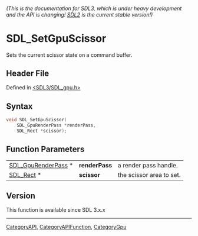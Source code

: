 ###### (This is the documentation for SDL3, which is under heavy development and the API is changing! [SDL2](https://wiki.libsdl.org/SDL2/) is the current stable version!)
# SDL_SetGpuScissor

Sets the current scissor state on a command buffer.

## Header File

Defined in [<SDL3/SDL_gpu.h>](https://github.com/libsdl-org/SDL/blob/main/include/SDL3/SDL_gpu.h)

## Syntax

```c
void SDL_SetGpuScissor(
    SDL_GpuRenderPass *renderPass,
    SDL_Rect *scissor);
```

## Function Parameters

|                                          |                |                          |
| ---------------------------------------- | -------------- | ------------------------ |
| [SDL_GpuRenderPass](SDL_GpuRenderPass) * | **renderPass** | a render pass handle.    |
| [SDL_Rect](SDL_Rect) *                   | **scissor**    | the scissor area to set. |

## Version

This function is available since SDL 3.x.x

----
[CategoryAPI](CategoryAPI), [CategoryAPIFunction](CategoryAPIFunction), [CategoryGpu](CategoryGpu)

